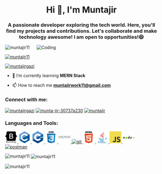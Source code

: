 
<h1 align="center">Hi 👋, I'm Muntajir</h1>
<h3 align="center">A passionate developer exploring the tech world. Here, you'll find my projects and contributions. Let's collaborate and make technology awesome! I am open to opportunities!😄</h3>
<img align="right" alt="Coding" width="400" src="https://miro.medium.com/v2/resize:fit:1400/1*yw0TnheAGN-LPneDaTlaxw.gif">

<p align="left"> <img src="https://komarev.com/ghpvc/?username=muntajir11&label=Profile%20views&color=0e75b6&style=flat" alt="muntajir11" /> </p>

<p align="left"> <a href="https://github.com/ryo-ma/github-profile-trophy"><img src="https://github-profile-trophy.vercel.app/?username=muntajir11" alt="muntajir11" /></a> </p>

<p align="left"> <a href="https://twitter.com/muntajirgazi" target="blank"><img src="https://img.shields.io/twitter/follow/muntajirgazi?logo=twitter&style=for-the-badge" alt="muntajirgazi" /></a> </p>

- 🌱 I’m currently learning **MERN Stack**

- 📫 How to reach me **muntajirwork11@gmail.com**

<h3 align="left">Connect with me:</h3>
<p align="left">
<a href="https://twitter.com/muntajirgazi" target="blank"><img align="center" src="https://raw.githubusercontent.com/rahuldkjain/github-profile-readme-generator/master/src/images/icons/Social/twitter.svg" alt="muntajirgazi" height="30" width="40" /></a>
<a href="https://linkedin.com/in/munta-jir-30737a230" target="blank"><img align="center" src="https://raw.githubusercontent.com/rahuldkjain/github-profile-readme-generator/master/src/images/icons/Social/linked-in-alt.svg" alt="munta-jir-30737a230" height="30" width="40" /></a>
<a href="https://www.leetcode.com/muntajir" target="blank"><img align="center" src="https://raw.githubusercontent.com/rahuldkjain/github-profile-readme-generator/master/src/images/icons/Social/leet-code.svg" alt="muntajir" height="30" width="40" /></a>
</p>

<h3 align="left">Languages and Tools:</h3>
<p align="left"> <a href="https://getbootstrap.com" target="_blank" rel="noreferrer"> <img src="https://raw.githubusercontent.com/devicons/devicon/master/icons/bootstrap/bootstrap-plain-wordmark.svg" alt="bootstrap" width="40" height="40"/> </a> <a href="https://www.cprogramming.com/" target="_blank" rel="noreferrer"> <img src="https://raw.githubusercontent.com/devicons/devicon/master/icons/c/c-original.svg" alt="c" width="40" height="40"/> </a> <a href="https://www.w3schools.com/cpp/" target="_blank" rel="noreferrer"> <img src="https://raw.githubusercontent.com/devicons/devicon/master/icons/cplusplus/cplusplus-original.svg" alt="cplusplus" width="40" height="40"/> </a> <a href="https://www.w3schools.com/css/" target="_blank" rel="noreferrer"> <img src="https://raw.githubusercontent.com/devicons/devicon/master/icons/css3/css3-original-wordmark.svg" alt="css3" width="40" height="40"/> </a> <a href="https://expressjs.com" target="_blank" rel="noreferrer"> <img src="https://raw.githubusercontent.com/devicons/devicon/master/icons/express/express-original-wordmark.svg" alt="express" width="40" height="40"/> </a> <a href="https://git-scm.com/" target="_blank" rel="noreferrer"> <img src="https://www.vectorlogo.zone/logos/git-scm/git-scm-icon.svg" alt="git" width="40" height="40"/> </a> <a href="https://www.w3.org/html/" target="_blank" rel="noreferrer"> <img src="https://raw.githubusercontent.com/devicons/devicon/master/icons/html5/html5-original-wordmark.svg" alt="html5" width="40" height="40"/> </a> <a href="https://www.java.com" target="_blank" rel="noreferrer"> <img src="https://raw.githubusercontent.com/devicons/devicon/master/icons/java/java-original.svg" alt="java" width="40" height="40"/> </a> <a href="https://developer.mozilla.org/en-US/docs/Web/JavaScript" target="_blank" rel="noreferrer"> <img src="https://raw.githubusercontent.com/devicons/devicon/master/icons/javascript/javascript-original.svg" alt="javascript" width="40" height="40"/> </a> <a href="https://nodejs.org" target="_blank" rel="noreferrer"> <img src="https://raw.githubusercontent.com/devicons/devicon/master/icons/nodejs/nodejs-original-wordmark.svg" alt="nodejs" width="40" height="40"/> </a> <a href="https://postman.com" target="_blank" rel="noreferrer"> <img src="https://www.vectorlogo.zone/logos/getpostman/getpostman-icon.svg" alt="postman" width="40" height="40"/> </a> </p>

<p><img align="left" src="https://github-readme-stats.vercel.app/api/top-langs?username=muntajir11&show_icons=true&locale=en&layout=compact" alt="muntajir11" /></p>

<p>&nbsp;<img align="center" src="https://github-readme-stats.vercel.app/api?username=muntajir11&show_icons=true&locale=en" alt="muntajir11" /></p>

<p><img align="center" src="https://github-readme-streak-stats.herokuapp.com/?user=muntajir11&" alt="muntajir11" /></p>
